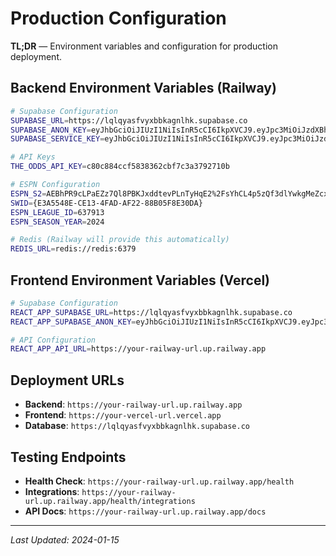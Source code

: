 # Production Configuration

**TL;DR** — Environment variables and configuration for production deployment.

## Backend Environment Variables (Railway)

```bash
# Supabase Configuration
SUPABASE_URL=https://lqlqyasfvyxbbkagnlhk.supabase.co
SUPABASE_ANON_KEY=eyJhbGciOiJIUzI1NiIsInR5cCI6IkpXVCJ9.eyJpc3MiOiJzdXBhYmFzZSIsInJlZiI6ImxxbHF5YXNmdnl4YmJrYWdubGhrIiwicm9sZSI6ImFub24iLCJpYXQiOjE3NjEwNzQ3MzQsImV4cCI6MjA3NjY1MDczNH0.pvCp1_NOhxQU4jLuVaR3Ey7HQ__-4GWgOGtwlnYoU6o
SUPABASE_SERVICE_KEY=eyJhbGciOiJIUzI1NiIsInR5cCI6IkpXVCJ9.eyJpc3MiOiJzdXBhYmFzZSIsInJlZiI6ImxxbHF5YXNmdnl4YmJrYWdubGhrIiwicm9sZSI6InNlcnZpY2Vfcm9sZSIsImlhdCI6MTc2MTA3NDczNCwiZXhwIjoyMDc2NjUwNzM0fQ.Bqg7VNjLAShSPfUj30DDDjvtDRiWj7JOZaeXPx4Nxqs

# API Keys
THE_ODDS_API_KEY=c80c884ccf5838362cbf7c3a3792710b

# ESPN Configuration
ESPN_S2=AEBhPR9cLPaEZz7Ql8PBKJxddtevPLnTyHqE2%2FsYhCL4p5zQf3dlYwkgMeZcxZN9FZveLlGZaz5xPwv7wuvAR7UWkQU7jZlgkLWo63RZdvOOdEWcFsCa0hHOuAYxZv6dxxKAe4wE2Eq0a2YBBvaG6qPN2%2FTHZJgMIRVEixfVDHkjaQfxYTt6kRo4EbpDfSjq0rvasg6aSFssw%2BqtZZDpWEMn2DlKmwUOKMVq2%2F2X6iCQMKUYVexOFv9fy8K7TLDzJGaw6lWYz5MknrQU0KLoIfZF
SWID={E3A5548E-CE13-4FAD-AF22-88B05F8E30DA}
ESPN_LEAGUE_ID=637913
ESPN_SEASON_YEAR=2024

# Redis (Railway will provide this automatically)
REDIS_URL=redis://redis:6379
```

## Frontend Environment Variables (Vercel)

```bash
# Supabase Configuration
REACT_APP_SUPABASE_URL=https://lqlqyasfvyxbbkagnlhk.supabase.co
REACT_APP_SUPABASE_ANON_KEY=eyJhbGciOiJIUzI1NiIsInR5cCI6IkpXVCJ9.eyJpc3MiOiJzdXBhYmFzZSIsInJlZiI6ImxxbHF5YXNmdnl4YmJrYWdubGhrIiwicm9sZSI6ImFub24iLCJpYXQiOjE3NjEwNzQ3MzQsImV4cCI6MjA3NjY1MDczNH0.pvCp1_NOhxQU4jLuVaR3Ey7HQ__-4GWgOGtwlnYoU6o

# API Configuration
REACT_APP_API_URL=https://your-railway-url.up.railway.app
```

## Deployment URLs

- **Backend**: `https://your-railway-url.up.railway.app`
- **Frontend**: `https://your-vercel-url.vercel.app`
- **Database**: `https://lqlqyasfvyxbbkagnlhk.supabase.co`

## Testing Endpoints

- **Health Check**: `https://your-railway-url.up.railway.app/health`
- **Integrations**: `https://your-railway-url.up.railway.app/health/integrations`
- **API Docs**: `https://your-railway-url.up.railway.app/docs`

---

*Last Updated: 2024-01-15*
